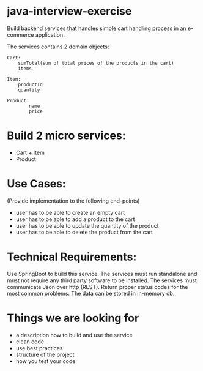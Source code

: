 # java-interview-exercise

Build backend services that handles simple cart handling process in an e-commerce 
application.

The services contains 2 domain objects:

    Cart:
        sumTotal(sum of total prices of the products in the cart)
        items
        
    Item:
        productId
        quantity
        
    Product:
            name
            price
            
# Build 2 micro services:
* Cart + Item
* Product

# Use Cases:
(Provide implementation to the following end-points)
 * user has to be able to create an empty cart
 * user has to be able to add a product to the cart
 * user has to be able to update the quantity of the product
 * user has to be able to delete the product from the cart


 
# Technical Requirements:
Use SpringBoot to build this service. The services must run standalone and must not 
require any third party software to be installed. The services must communicate Json
over http (REST). Return proper status codes for the most common problems. 
The data can be stored in in-memory db.

# Things we are looking for
* a description how to build and use the service
* clean code
* use best practices
* structure of the project
* how you test your code


 
